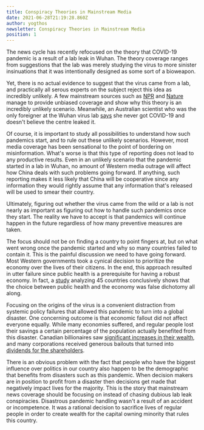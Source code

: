 ```yaml
---
title: Conspiracy Theories in Mainstream Media
date: 2021-06-28T21:19:28.860Z
author: yogthos
newsletter: Conspiracy Theories in Mainstream Media
position: 1
---
```

The news cycle has recently refocused on the theory that COVID-19 pandemic is a result of a lab leak in Wuhan. The theory coverage ranges from suggestions that the lab was merely studying the virus to more sinister insinuations that it was intentionally designed as some sort of a bioweapon.

Yet, there is no actual evidence to suggest that the virus came from a lab, and practically all serous experts on the subject reject this idea as incredibly unlikely. A few mainstream sources such as [NPR](https://www.npr.org/sections/goatsandsoda/2020/04/23/841729646/virus-researchers-cast-doubt-on-theory-of-coronavirus-lab-accident) and [Nature](https://www.nature.com/articles/d41586-021-01529-3) manage to provide unbiased coverage and show why this theory is an incredibly unlikely scenario. Meanwhile, an Australian scientist who was the only foreigner at the Wuhan virus lab [says](https://www.businessinsider.com/wuhan-lab-only-foreign-scientist-doubts-leak-theory-bloomberg-2021-6) she never got COVID-19 and doesn't believe the centre leaked it.

Of course, it is important to study all possibilities to understand how such pandemics start, and to rule out these unlikely scenarios. However, most media coverage has been sensational to the point of bordering on misinformation. What's worse is that this type of reporting does not lead to any productive results. Even in an unlikely scenario that the pandemic started in a lab in Wuhan, no amount of Western media outrage will affect how China deals with such problems going forward. If anything, such reporting makes it less likely that China will be cooperative since any information they would rightly assume that any information that's released will be used to smear their country.

Ultimately, figuring out whether the virus came from the wild or a lab is not nearly as important as figuring out how to handle such pandemics once they start. The reality we have to accept is that pandemics will continue happen in the future regardless of how many preventive measures are taken.

The focus should not be on finding a country to point fingers at, but on what went wrong once the pandemic started and why so many countries failed to contain it. This is the painful discussion we need to have going forward. Most Western governments took a cynical decision to prioritize the economy over the lives of their citizens. In the end, this approach resulted in utter failure since public health is a prerequisite for having a robust economy. In fact, a [study](https://theconversation.com/data-from-45-countries-show-containing-covid-vs-saving-the-economy-is-a-false-dichotomy-150533) analyzing 45 countries conclusively shows that the choice between public health and the economy was false dichotomy all along.

Focusing on the origins of the virus is a convenient distraction from systemic policy failures that allowed this pandemic to turn into a global disaster. One concerning outcome is that economic fallout did not affect everyone equally. While many economies suffered, and regular people lost their savings a certain percentage of the population actually benefited from this disaster. Canadian billionaires saw [significant increases in their wealth](https://www.policynote.ca/the-rich-and-the-rest-of-us/), and many corporations received generous bailouts that turned into [dividends for the shareholders](https://www.ctvnews.ca/politics/air-canada-gave-out-10m-in-bonuses-amid-bailout-negotiations-with-ottawa-1.5450630).

There is an obvious problem with the fact that people who have the biggest influence over politics in our country also happen to be the demographic that benefits from disasters such as this pandemic. When decision makers are in position to profit from a disaster then decisions get made that negatively impact lives for the majority. This is the story that mainstream news coverage should be focusing on instead of chasing dubious lab leak conspiracies. Disastrous pandemic handling wasn't a result of an accident or incompetence. It was a rational decision to sacrifice lives of regular people in order to create wealth for the capital owning minority that rules this country.
